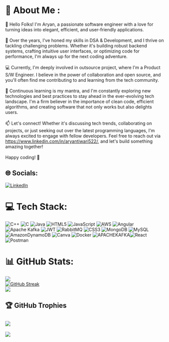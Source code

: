 # 💫 About Me :
👋 Hello Folks! I'm Aryan, a passionate software engineer with a love for turning ideas into elegant, efficient, and user-friendly applications.<br><br>🚀 Over the years, I've honed my skills in DSA & Development, and I thrive on tackling challenging problems. Whether it's building robust backend systems, crafting intuitive user interfaces, or optimizing code for performance, I'm always up for the next coding adventure.<br><br>💻 Currently, I'm deeply involved in outsource project, where I'm a Product S/W Engineer. I believe in the power of collaboration and open source, and you'll often find me contributing to and learning from the tech community.<br><br>🌱 Continuous learning is my mantra, and I'm constantly exploring new technologies and best practices to stay ahead in the ever-evolving tech landscape. I'm a firm believer in the importance of clean code, efficient algorithms, and creating software that not only works but also delights users.<br><br>📫 Let's connect! Whether it's discussing tech trends, collaborating on projects, or just seeking out over the latest programming languages, I'm always excited to engage with fellow developers. Feel free to reach out via https://www.linkedin.com/in/aryantiwari522/, and let's build something amazing together!<br><br>Happy coding! 🚀<br>


## 🌐 Socials:
[![LinkedIn](https://img.shields.io/badge/LinkedIn-%230077B5.svg?logo=linkedin&logoColor=white)](https://linkedin.com/in/aryantiwari522) 

# 💻 Tech Stack:
![C++](https://img.shields.io/badge/c++-%2300599C.svg?style=for-the-badge&logo=c%2B%2B&logoColor=white) ![C](https://img.shields.io/badge/c-%2300599C.svg?style=for-the-badge&logo=c&logoColor=white) ![Java](https://img.shields.io/badge/java-%23ED8B00.svg?style=for-the-badge&logo=openjdk&logoColor=white) ![HTML5](https://img.shields.io/badge/html5-%23E34F26.svg?style=for-the-badge&logo=html5&logoColor=white) ![JavaScript](https://img.shields.io/badge/javascript-%23323330.svg?style=for-the-badge&logo=javascript&logoColor=%23F7DF1E) ![AWS](https://img.shields.io/badge/AWS-%23FF9900.svg?style=for-the-badge&logo=amazon-aws&logoColor=white) ![Angular](https://img.shields.io/badge/angular-%23DD0031.svg?style=for-the-badge&logo=angular&logoColor=white) ![Apache Kafka](https://img.shields.io/badge/Apache%20Kafka-000?style=for-the-badge&logo=apachekafka) ![JWT](https://img.shields.io/badge/JWT-black?style=for-the-badge&logo=JSON%20web%20tokens) ![RabbitMQ](https://img.shields.io/badge/rabbitmq-FF6600?style=for-the-badge&logo=rabbitmq&logoColor=white) ![CSS3](https://img.shields.io/badge/css3-%231572B6.svg?style=for-the-badge&logo=css3&logoColor=white) ![MongoDB](https://img.shields.io/badge/MongoDB-%234ea94b.svg?style=for-the-badge&logo=mongodb&logoColor=white) ![MySQL](https://img.shields.io/badge/mysql-%2300000f.svg?style=for-the-badge&logo=mysql&logoColor=white) ![AmazonDynamoDB](https://img.shields.io/badge/Amazon%20DynamoDB-4053D6?style=for-the-badge&logo=Amazon%20DynamoDB&logoColor=white) ![Canva](https://img.shields.io/badge/Canva-%2300C4CC.svg?style=for-the-badge&logo=Canva&logoColor=white) ![Docker](https://img.shields.io/badge/docker-%230db7ed.svg?style=for-the-badge&logo=docker&logoColor=white) ![APACHEKAFKA](https://img.shields.io/badge/apachekafka-231F20.svg?style=for-the-badge&logo=apachekafka&logoColor=white&color=%23231F20)![React](https://img.shields.io/badge/react-%2320232a.svg?style=for-the-badge&logo=react&logoColor=%2361DAFB)![Postman](https://img.shields.io/badge/Postman-FF6C37?style=for-the-badge&logo=postman&logoColor=white)  
# 📊 GitHub Stats:
![](https://github-readme-stats.vercel.app/api?username=aryantiwari522&theme=dark&hide_border=false&include_all_commits=false&count_private=false)<br/>
[![GitHub Streak](https://streak-stats.demolab.com/?user=aryantiwari522&theme=dark)](https://git.io/streak-stats)<br/>
![](https://github-readme-stats.vercel.app/api/top-langs/?username=aryantiwari522&theme=dark&hide_border=false&include_all_commits=false&count_private=false&layout=compact)

## 🏆 GitHub Trophies
![](https://github-profile-trophy.vercel.app/?username=aryantiwari522&theme=chalk&no-frame=false&no-bg=true&margin-w=4)
---
[![](https://visitcount.itsvg.in/api?id=aryantiwari522&icon=0&color=0)](https://visitcount.itsvg.in)

<!-- Proudly created with GPRM ( https://gprm.itsvg.in ) -->


